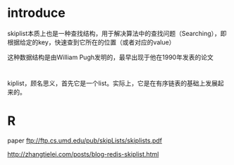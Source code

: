 # introduce
skiplist本质上也是一种查找结构，用于解决算法中的查找问题（Searching），即根据给定的key，快速查到它所在的位置（或者对应的value）

这种数据结构是由William Pugh发明的，最早出现于他在1990年发表的论文


# 
kiplist，顾名思义，首先它是一个list。实际上，它是在有序链表的基础上发展起来的。









# R
paper ftp://ftp.cs.umd.edu/pub/skipLists/skiplists.pdf

http://zhangtielei.com/posts/blog-redis-skiplist.html